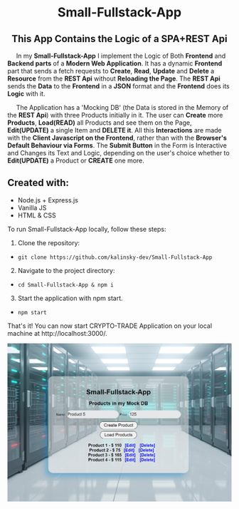 <h1 align="center">Small-Fullstack-App</h1>
<h2 align="center">This App Contains the Logic of a SPA+REST Api</h2>

&nbsp; &nbsp; &nbsp;In my **Small-Fullstack-App** I implement the Logic of Both **Frontend** and **Backend parts** of a **Modern Web Application**. It has a dynamic **Frontend** part that sends a fetch requests to **Create**, **Read**, **Update** and **Delete** a **Resource** from the **REST Api** without **Reloading the Page**. The **REST Api** sends the **Data** to the **Frontend** in a **JSON** format and the **Frontend** does its **Logic** with it.

&nbsp; &nbsp; &nbsp;The Application has a 'Mocking DB' (the Data is stored in the Memory of the **REST Api**) with three Products initially in it. The user can **Create** more **Products**, **Load(READ)** all Products and see them on the Page, **Edit(UPDATE)** a single Item and **DELETE it**. All this **Interactions** are made with the **Client Javascript on the Frontend**, rather than with the **Browser's Default Behaviour via Forms**. 
The **Submit Button** in the Form is Interactive and Changes its Text and Logic, depending on the user's choice whether to **Edit(UPDATE)** a Product or **CREATE** one more. 

## Created with:

- Node.js + Express.js
- Vanilla JS
- HTML & CSS

To run Small-Fullstack-App locally, follow these steps:

1.  Clone the repository:

-   `git clone https://github.com/kalinsky-dev/Small-Fullstack-App`

2.   Navigate to the project directory:

-  `cd Small-Fullstack-App & npm i`

3.  Start the application with npm start.

- `npm start`

That's it! You can now start CRYPTO-TRADE Application on your local machine at http://localhost:3000/.

![app](./screenshots/Server.png)